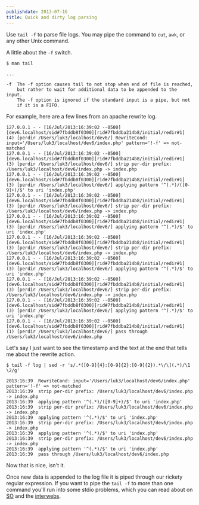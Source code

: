 ```yaml
---
publishdate: 2013-07-16
title: Quick and dirty log parsing
---
```


Use `tail -f` to parse file logs. You may pipe the command to `cut`, `awk`, or
any other Unix command.

A little about the `-f` switch.

    $ man tail

    ...

    -f  The -f option causes tail to not stop when end of file is reached,
        but rather to wait for additional data to be appended to the input.
        The -f option is ignored if the standard input is a pipe, but not
        if it is a FIFO.

For example, here are a few lines from an apache rewrite log.

    127.0.0.1 - - [16/Jul/2013:16:39:02 --0500] [dev6.localhost/sid#7fbddb8f0300][rid#7fbddba214b8/initial/redir#1] (4) [perdir /Users/luk3/localhost/dev6/] RewriteCond: input='/Users/luk3/localhost/dev6/index.php' pattern='!-f' => not-matched
    127.0.0.1 - - [16/Jul/2013:16:39:02 --0500] [dev6.localhost/sid#7fbddb8f0300][rid#7fbddba214b8/initial/redir#1] (3) [perdir /Users/luk3/localhost/dev6/] strip per-dir prefix: /Users/luk3/localhost/dev6/index.php -> index.php
    127.0.0.1 - - [16/Jul/2013:16:39:02 --0500] [dev6.localhost/sid#7fbddb8f0300][rid#7fbddba214b8/initial/redir#1] (3) [perdir /Users/luk3/localhost/dev6/] applying pattern '^(.*)/([0-9]+)/$' to uri 'index.php'
    127.0.0.1 - - [16/Jul/2013:16:39:02 --0500] [dev6.localhost/sid#7fbddb8f0300][rid#7fbddba214b8/initial/redir#1] (3) [perdir /Users/luk3/localhost/dev6/] strip per-dir prefix: /Users/luk3/localhost/dev6/index.php -> index.php
    127.0.0.1 - - [16/Jul/2013:16:39:02 --0500] [dev6.localhost/sid#7fbddb8f0300][rid#7fbddba214b8/initial/redir#1] (3) [perdir /Users/luk3/localhost/dev6/] applying pattern '^(.*)/$' to uri 'index.php'
    127.0.0.1 - - [16/Jul/2013:16:39:02 --0500] [dev6.localhost/sid#7fbddb8f0300][rid#7fbddba214b8/initial/redir#1] (3) [perdir /Users/luk3/localhost/dev6/] strip per-dir prefix: /Users/luk3/localhost/dev6/index.php -> index.php
    127.0.0.1 - - [16/Jul/2013:16:39:02 --0500] [dev6.localhost/sid#7fbddb8f0300][rid#7fbddba214b8/initial/redir#1] (3) [perdir /Users/luk3/localhost/dev6/] applying pattern '^(.*)/$' to uri 'index.php'
    127.0.0.1 - - [16/Jul/2013:16:39:02 --0500] [dev6.localhost/sid#7fbddb8f0300][rid#7fbddba214b8/initial/redir#1] (3) [perdir /Users/luk3/localhost/dev6/] strip per-dir prefix: /Users/luk3/localhost/dev6/index.php -> index.php
    127.0.0.1 - - [16/Jul/2013:16:39:02 --0500] [dev6.localhost/sid#7fbddb8f0300][rid#7fbddba214b8/initial/redir#1] (3) [perdir /Users/luk3/localhost/dev6/] applying pattern '^(.*)/$' to uri 'index.php'
    127.0.0.1 - - [16/Jul/2013:16:39:02 --0500] [dev6.localhost/sid#7fbddb8f0300][rid#7fbddba214b8/initial/redir#1] (1) [perdir /Users/luk3/localhost/dev6/] pass through /Users/luk3/localhost/dev6/index.php

Let's say I just want to see the timestamp and the text at the end that tells
me about the rewrite action.

    $ tail -f log | sed -r 's/.*([0-9]{4}:[0-9]{2}:[0-9]{2}).*\/\](.*)/\1 \2/g'

    2013:16:39  RewriteCond: input='/Users/luk3/localhost/dev6/index.php' pattern='!-f' => not-matched
    2013:16:39  strip per-dir prefix: /Users/luk3/localhost/dev6/index.php -> index.php
    2013:16:39  applying pattern '^(.*)/([0-9]+)/$' to uri 'index.php'
    2013:16:39  strip per-dir prefix: /Users/luk3/localhost/dev6/index.php -> index.php
    2013:16:39  applying pattern '^(.*)/$' to uri 'index.php'
    2013:16:39  strip per-dir prefix: /Users/luk3/localhost/dev6/index.php -> index.php
    2013:16:39  applying pattern '^(.*)/$' to uri 'index.php'
    2013:16:39  strip per-dir prefix: /Users/luk3/localhost/dev6/index.php -> index.php
    2013:16:39  applying pattern '^(.*)/$' to uri 'index.php'
    2013:16:39  pass through /Users/luk3/localhost/dev6/index.php

Now that is nice, isn't it.

Once new data is appended to the log file it is piped through our rickety
regular expression.  If you want to pipe the `tail -f` to more than one command
you'll run into some stdio problems, which you can read about on
[SO](http://stackoverflow.com/questions/14360640/tail-f-into-grep-into-cut-not-working-properly)
and the [interwebs](http://www.pixelbeat.org/programming/stdio_buffering/).
